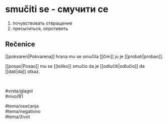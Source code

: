 # smučiti se - смучити се

1. почувствовать отвращение  
2. пресытиться, опротиветь

## Rečenice

[[pokvaren|Pokvarena]] hrana mu se smučila [[čim]] ju je [[probati|probao]].

[[posao|Posao]] mu se [[toliko]] smučio da je [[odlučiti|odlučio]] da [[dati|da]] otkaz.

<br>

#vrsta/glagol  
#nivo/B1  

#tema/osеćanja  
#tema/negativno  
#tema/život
